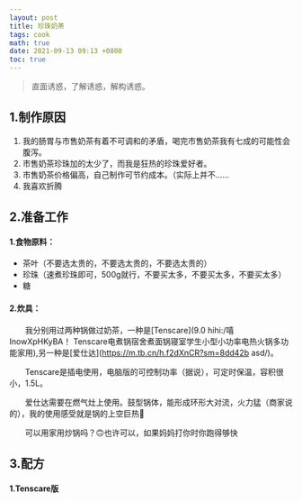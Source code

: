 ```yaml
---
layout: post
title: 珍珠奶茶
tags: cook
math: true
date: 2021-09-13 09:13 +0800
toc: true
---
```


> 直面诱惑，了解诱惑，解构诱惑。

## 1.制作原因

1. 我的肠胃与市售奶茶有着不可调和的矛盾，喝完市售奶茶我有七成的可能性会腹泻。
2. 市售奶茶珍珠加的太少了，而我是狂热的珍珠爱好者。
3. 市售奶茶价格偏高，自己制作可节约成本。（实际上并不……
4. 我喜欢折腾



## 2.准备工作

#### 1.食物原料：

-  茶叶（不要选太贵的，不要选太贵的，不要选太贵的）
-  珍珠（速煮珍珠即可，500g就行，不要买太多，不要买太多，不要买太多）
-  糖 

#### 2.炊具：

&emsp;&emsp;我分别用过两种锅做过奶茶，一种是[Tenscare](9.0 hihi:/嘻InowXpHKyBA！  Tenscare电煮锅宿舍煮面锅寝室学生小型小功率电热火锅多功能家用),另一种是[爱仕达](https://m.tb.cn/h.f2dXnCR?sm=8dd42b  asd/)。

&emsp;&emsp;Tenscare是插电使用，电脑版的可控制功率（据说），可定时保温，容积很小，1.5L。

&emsp;&emsp;爱仕达需要在燃气灶上使用。鼓型锅体，能形成环形大对流，火力猛（商家说的），我的使用感受就是锅的上空巨热🥵

&emsp;&emsp;可以用家用炒锅吗？🙃也许可以，如果妈妈打你时你跑得够快

## 3.配方

#### 1.Tenscare版

&emsp;&emsp;





